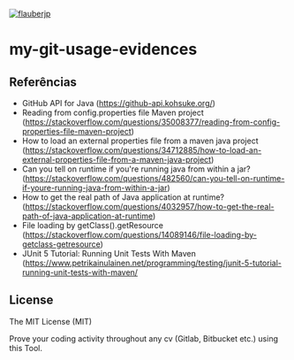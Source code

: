 [![flauberjp](https://circleci.com/gh/flauberjp/my-git-usage-evidences.svg?style=shield)](https://circleci.com/gh/flauberjp/my-git-usage-evidences/tree/teesloane-patch-5)
# my-git-usage-evidences

## Referências
- GitHub API for Java (https://github-api.kohsuke.org/)
- Reading from config.properties file Maven project (https://stackoverflow.com/questions/35008377/reading-from-config-properties-file-maven-project)
- How to load an external properties file from a maven java project (https://stackoverflow.com/questions/34712885/how-to-load-an-external-properties-file-from-a-maven-java-project)
- Can you tell on runtime if you're running java from within a jar? (https://stackoverflow.com/questions/482560/can-you-tell-on-runtime-if-youre-running-java-from-within-a-jar)
- How to get the real path of Java application at runtime? (https://stackoverflow.com/questions/4032957/how-to-get-the-real-path-of-java-application-at-runtime)
- File loading by getClass().getResource (https://stackoverflow.com/questions/14089146/file-loading-by-getclass-getresource)
- JUnit 5 Tutorial: Running Unit Tests With Maven (https://www.petrikainulainen.net/programming/testing/junit-5-tutorial-running-unit-tests-with-maven/

## License
The MIT License (MIT)

Prove your coding activity throughout any cv (Gitlab, Bitbucket etc.)  using this Tool. 

